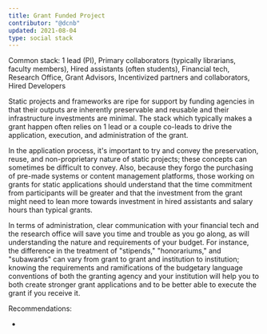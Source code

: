 ```yaml
---
title: Grant Funded Project
contributor: "@dcnb"
updated: 2021-08-04
type: social stack
---
```


Common stack: 1 lead (PI), Primary collaborators (typically librarians, faculty members), Hired assistants (often students), Financial tech, Research Office, Grant Advisors, Incentivized partners and collaborators, Hired Developers

Static projects and frameworks are ripe for support by funding agencies in that their outputs are inherently preservable and reusable and their infrastructure investments are minimal. The stack which typically makes a grant happen often relies on 1 lead or a couple co-leads to drive the application, execution, and administration of the grant. 

In the application process, it's important to try and convey the preservation, reuse, and non-proprietary nature of static projects; these concepts can sometimes be difficult to convey. Also, because they forgo the purchasing of pre-made systems or content management platforms, those working on grants for static applications should understand that the time commitment from participants will be greater and that the investment from the grant might need to lean more towards investment in hired assistants and salary hours than typical grants.   

In terms of administration, clear communication with your financial tech and the research office will save you time and trouble as you go along, as will understanding the nature and requirements of your budget. For instance, the difference in the treatment of "stipends," "honorariums," and "subawards" can vary from grant to grant and institution to institution; knowing the requirements and ramifications of the budgetary language conventions of both the granting agency and your institution will help you to both create stronger grant applications and to be better able to execute the grant if you receive it. 

Recommendations: 

- 
